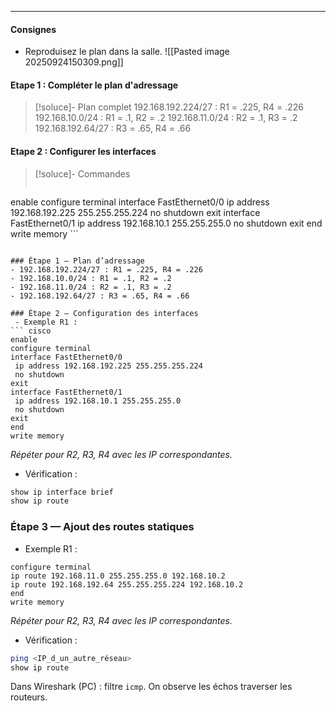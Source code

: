 ___
#### Consignes
 - Reproduisez le plan dans la salle.
![[Pasted image 20250924150309.png]]

#### Etape 1 : Compléter le plan d'adressage
> [!soluce]- Plan complet
> 192.168.192.224/27 : R1 = .225, R4 = .226
> 192.168.10.0/24 : R1 = .1, R2 = .2
> 192.168.11.0/24 : R2 = .1, R3 = .2
> 192.168.192.64/27 : R3 = .65, R4 = .66

#### Etape 2 : Configurer les interfaces
> [!soluce]- Commandes
> ``` cisco
enable
configure terminal
interface FastEthernet0/0
 ip address 192.168.192.225 255.255.255.224
 no shutdown
exit
interface FastEthernet0/1
 ip address 192.168.10.1 255.255.255.0
 no shutdown
exit
end
write memory ```


```

### Étape 1 — Plan d’adressage
- 192.168.192.224/27 : R1 = .225, R4 = .226
- 192.168.10.0/24 : R1 = .1, R2 = .2
- 192.168.11.0/24 : R2 = .1, R3 = .2
- 192.168.192.64/27 : R3 = .65, R4 = .66

### Étape 2 — Configuration des interfaces
 - Exemple R1 :
``` cisco
enable
configure terminal
interface FastEthernet0/0
 ip address 192.168.192.225 255.255.255.224
 no shutdown
exit
interface FastEthernet0/1
 ip address 192.168.10.1 255.255.255.0
 no shutdown
exit
end
write memory
```
*Répéter pour R2, R3, R4 avec les IP correspondantes.*

 - Vérification :
``` bash
show ip interface brief
show ip route
```

### Étape 3 — Ajout des routes statiques
 - Exemple R1 :
``` cisco
configure terminal
ip route 192.168.11.0 255.255.255.0 192.168.10.2
ip route 192.168.192.64 255.255.255.224 192.168.10.2
end
write memory

```
*Répéter pour R2, R3, R4 avec les IP correspondantes.*

 - Vérification :
 ``` bash
ping <IP_d_un_autre_réseau>
show ip route
```

Dans Wireshark (PC) : filtre `icmp`. On observe les échos traverser les routeurs.
